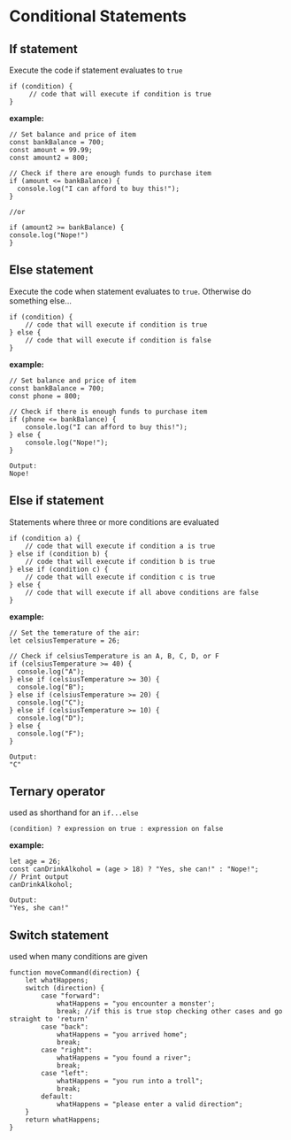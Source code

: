 # Conditional Statements

## If statement
Execute the code if statement evaluates to `true`
````
if (condition) {
     // code that will execute if condition is true
}
````

__example:__

````
// Set balance and price of item
const bankBalance = 700;
const amount = 99.99;
const amount2 = 800;

// Check if there are enough funds to purchase item
if (amount <= bankBalance) {
  console.log("I can afford to buy this!");
}

//or

if (amount2 >= bankBalance) {
console.log("Nope!")
}
````
## Else statement
Execute the code when statement evaluates to `true`.
Otherwise do something else...
````
if (condition) {
    // code that will execute if condition is true
} else {
    // code that will execute if condition is false
}
````
__example:__
````
// Set balance and price of item
const bankBalance = 700;
const phone = 800;

// Check if there is enough funds to purchase item
if (phone <= bankBalance) {
    console.log("I can afford to buy this!");
} else {
    console.log("Nope!");
}
````

````
Output:
Nope!
````
## Else if statement
Statements where three or more conditions are evaluated
````
if (condition a) {
    // code that will execute if condition a is true
} else if (condition b) {
    // code that will execute if condition b is true
} else if (condition c) {
    // code that will execute if condition c is true
} else {
    // code that will execute if all above conditions are false
}
````
__example:__
````
// Set the temerature of the air:
let celsiusTemperature = 26;

// Check if celsiusTemperature is an A, B, C, D, or F
if (celsiusTemperature >= 40) {
  console.log("A");
} else if (celsiusTemperature >= 30) {
  console.log("B");
} else if (celsiusTemperature >= 20) {
  console.log("C");
} else if (celsiusTemperature >= 10) {
  console.log("D");
} else {
  console.log("F");
}
````
````
Output:
"C"
````
## Ternary operator
used as shorthand for an `if...else`

````
(condition) ? expression on true : expression on false
````
__example:__
````
let age = 26;
const canDrinkAlkohol = (age > 18) ? "Yes, she can!" : "Nope!";
// Print output
canDrinkAlkohol;
````
````
Output:
"Yes, she can!"
````
## Switch statement
used when many conditions are given
````
function moveCommand(direction) {
    let whatHappens;
    switch (direction) {
        case "forward":
            whatHappens = "you encounter a monster';
            break; //if this is true stop checking other cases and go straight to 'return'
        case "back":
            whatHappens = "you arrived home";
            break;
        case "right":
            whatHappens = "you found a river";
            break;
        case "left":
            whatHappens = "you run into a troll";
            break;
        default:
            whatHappens = "please enter a valid direction";
    }
    return whatHappens;
}
````